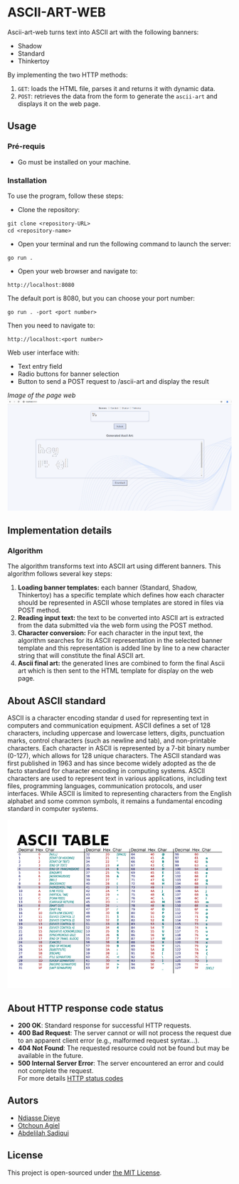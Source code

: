 # ASCII-ART-WEB
Ascii-art-web turns text into ASCII art with the following banners:
- Shadow
- Standard
- Thinkertoy

By implementing the two HTTP methods:
1. `GET`: loads the HTML file, parses it and returns it with dynamic data.
2. `POST`: retrieves the data from the form to generate the `ascii-art` and displays it on the web page.

## Usage
### Pré-requis
- Go must be installed on your machine.
### Installation
To use the program, follow these steps:  
- Clone the repository:
```console
git clone <repository-URL>
cd <repository-name>
```
- Open your terminal and run the following command to launch the server:
```console
go run .
``` 
- Open your web browser and navigate to: 
```console
http://localhost:8080
``` 
The default port is 8080, but you can choose your port number:
```console
go run . -port <port number>
```
Then you need to navigate to:
```console
http://localhost:<port number>
``` 
Web user interface with:
- Text entry field
- Radio buttons for banner selection
- Button to send a POST request to /ascii-art and display the result

*Image of the page web*
![Screenshot of the webpage](static/images/photo.png)

## Implementation details
### Algorithm
The algorithm transforms text into ASCII art using different banners. This algorithm follows several key steps:
1. <b>Loading banner templates:</b> each banner (Standard, Shadow, Thinkertoy) has a specific template which defines how each character should be represented in ASCII whose templates are stored in files via POST method.
2. <b>Reading input text:</b> the text to be converted into ASCII art is extracted from the data submitted via the web form using the POST method.
3. <b>Character conversion:</b> For each character in the input text, the algorithm searches for its ASCII representation in the selected banner template and this representation is added line by line to a new character string that will constitute the final ASCII art.
4. <b>Ascii final art:</b> the generated lines are combined to form the final Ascii art which is then sent to the HTML template for display on the web page.

## About ASCII standard
ASCII is a character encoding standar
d used for representing text in computers and communication equipment. ASCII defines a set of 128
characters, including uppercase and lowercase letters, digits, punctuation marks, control characters (such as newline and tab), and
non-printable characters. Each character in ASCII is represented by a 7-bit binary number (0-127), which allows for 128 unique characters.
The ASCII standard was first published in 1963 and has since become widely adopted as the de facto standard for character encoding in
computing systems. ASCII characters are used to represent text in various applications, including text files, programming languages,
communication protocols, and user interfaces. While ASCII is limited to representing characters from the English alphabet and some common
symbols, it remains a fundamental encoding standard in computer systems.<br><br>
![ASCII code table](static/images/ascii-table.png)

## About HTTP response code status
- **200 OK**: Standard response for successful HTTP requests.
- **400 Bad Request**: The server cannot or will not process the request due to an apparent client error (e.g., malformed request syntax...).
- **404 Not Found**: The requested resource could not be found but may be available in the future.
- **500 Internal Server Error**: The server encountered an error and could not complete the request.<br/>
For more details [HTTP status codes](https://en.wikipedia.org/wiki/List_of_HTTP_status_codes)
## Autors
- [Ndiasse Dieye](https://learn.zone01oujda.ma/git/ndieye)
- [Otchoun Agiel](https://learn.zone01oujda.ma/git/aotchoun)
- [Abdelilah Sadiqui](https://learn.zone01oujda.ma/git/asadiqui)

## License
This project is open-sourced under [the MIT License](https://opensource.org/license/mit).